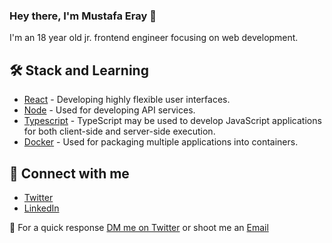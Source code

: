 ### Hey there, I'm Mustafa Eray 👋


I'm an 18 year old jr. frontend engineer focusing on web development.


## 🛠 Stack and Learning
- [React](https://reactjs.org/) - Developing highly flexible user interfaces.
- [Node](https://nodejs.org/en/) - Used for developing API services.
- [Typescript](https://www.typescriptlang.org/) - TypeScript may be used to develop JavaScript applications for both client-side and server-side execution.
- [Docker](https://www.docker.com/) - Used for packaging multiple applications into containers.


## 🤝 Connect with me
- [Twitter](https://twitter.com/eraykeskinmac)
- [LinkedIn](https://www.linkedin.com/in/eraykeskinmac/)


🐤 For a quick response <a href="https://twitter.com/eraykeskinmac">DM me on Twitter</a> or shoot me an <a href="mailto:eraykeskinmac@gmail.com">Email</a>



